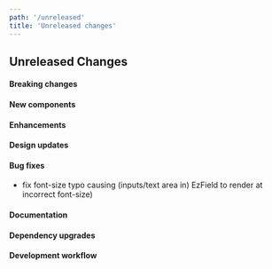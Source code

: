 ```yaml
---
path: '/unreleased'
title: 'Unreleased changes'
---
```


## Unreleased Changes

#### Breaking changes

#### New components

#### Enhancements

#### Design updates

#### Bug fixes

- fix font-size typo causing (inputs/text area in) EzField to render at incorrect font-size)

#### Documentation

#### Dependency upgrades

#### Development workflow

